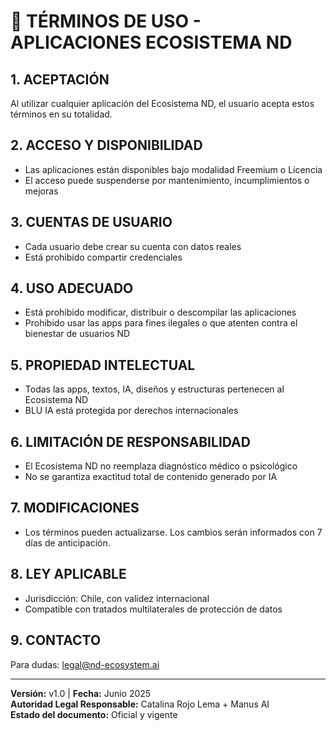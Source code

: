 
# 📜 TÉRMINOS DE USO - APLICACIONES ECOSISTEMA ND

## 1. ACEPTACIÓN
Al utilizar cualquier aplicación del Ecosistema ND, el usuario acepta estos términos en su totalidad.

## 2. ACCESO Y DISPONIBILIDAD
- Las aplicaciones están disponibles bajo modalidad Freemium o Licencia
- El acceso puede suspenderse por mantenimiento, incumplimientos o mejoras

## 3. CUENTAS DE USUARIO
- Cada usuario debe crear su cuenta con datos reales
- Está prohibido compartir credenciales

## 4. USO ADECUADO
- Está prohibido modificar, distribuir o descompilar las aplicaciones
- Prohibido usar las apps para fines ilegales o que atenten contra el bienestar de usuarios ND

## 5. PROPIEDAD INTELECTUAL
- Todas las apps, textos, IA, diseños y estructuras pertenecen al Ecosistema ND
- BLU IA está protegida por derechos internacionales

## 6. LIMITACIÓN DE RESPONSABILIDAD
- El Ecosistema ND no reemplaza diagnóstico médico o psicológico
- No se garantiza exactitud total de contenido generado por IA

## 7. MODIFICACIONES
- Los términos pueden actualizarse. Los cambios serán informados con 7 días de anticipación.

## 8. LEY APLICABLE
- Jurisdicción: Chile, con validez internacional
- Compatible con tratados multilaterales de protección de datos

## 9. CONTACTO
Para dudas: legal@nd-ecosystem.ai

---

**Versión:** v1.0 | **Fecha:** Junio 2025  
**Autoridad Legal Responsable:** Catalina Rojo Lema + Manus AI  
**Estado del documento:** Oficial y vigente
